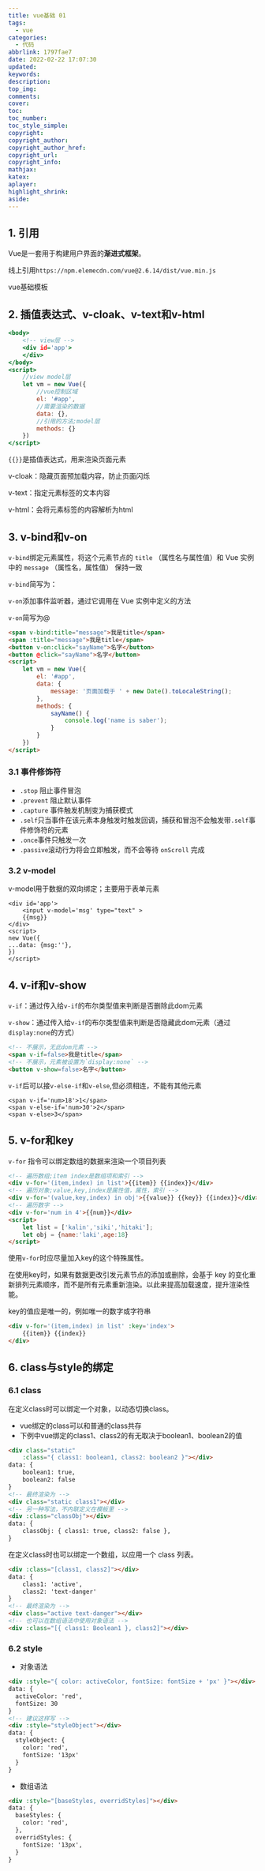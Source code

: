 ```yaml
---
title: vue基础 01
tags:
  - vue
categories:
  - 代码
abbrlink: 1797fae7
date: 2022-02-22 17:07:30
updated:
keywords:
description:
top_img:
comments:
cover:
toc:
toc_number:
toc_style_simple:
copyright:
copyright_author:
copyright_author_href:
copyright_url:
copyright_info:
mathjax:
katex:
aplayer:
highlight_shrink:
aside:
---
```

## 1. 引用

Vue是一套用于构建用户界面的**渐进式框架**。

线上引用`https://npm.elemecdn.com/vue@2.6.14/dist/vue.min.js`

vue基础模板


## 2. 插值表达式、v-cloak、v-text和v-html

```htm
<body>
    <!-- view层 -->
    <div id='app'>
    </div>
</body>
<script>
    //view model层
    let vm = new Vue({
        //vue控制区域
        el: '#app',
        //需要渲染的数据
        data: {},
        //引用的方法;model层
        methods: {}
    })
</script>
```


`{{}}`是插值表达式，用来渲染页面元素

v-cloak：隐藏页面预加载内容，防止页面闪烁

v-text：指定元素标签的文本内容

v-html：会将元素标签的内容解析为html

## 3. v-bind和v-on

`v-bind`绑定元素属性，将这个元素节点的 `title` （属性名与属性值）和 Vue 实例中的 `message` （属性名，属性值） 保持一致

`v-bind`简写为：

`v-on`添加事件监听器，通过它调用在 Vue 实例中定义的方法

`v-on`简写为@

```html
<span v-bind:title="message">我是title</span>
<span :title="message">我是title</span>
<button v-on:click="sayName">名字</button>
<button @click="sayName">名字</button>
<script>
    let vm = new Vue({
        el: '#app',
        data: {
            message: '页面加载于 ' + new Date().toLocaleString();
        },
        methods: {
            sayName() {
                console.log('name is saber');
            }
        }
    })
</script>
```

### 3.1 事件修饰符

- `.stop` 阻止事件冒泡
- `.prevent` 阻止默认事件
- `.capture` 事件触发机制变为捕获模式
- `.self`只当事件在该元素本身触发时触发回调，捕获和冒泡不会触发带`.self`事件修饰符的元素
- `.once`事件只触发一次
- `.passive`滚动行为将会立即触发，而不会等待 `onScroll` 完成

### 3.2 v-model

v-model用于数据的双向绑定；主要用于表单元素

```vue
<div id='app'>
    <input v-model='msg' type="text" >
    {{msg}}
</div>
<script>
new Vue({
...data: {msg:''},
})
</script>
```

## 4. v-if和v-show

`v-if`：通过传入给`v-if`的布尔类型值来判断是否删除此dom元素

`v-show`：通过传入给`v-if`的布尔类型值来判断是否隐藏此dom元素（通过`display:none`的方式）

```html
<!-- 不展示，无此dom元素 -->
<span v-if=false>我是title</span> 
<!-- 不展示，元素被设置为`display:none` -->
<button v-show=false>名字</button>
```

`v-if`后可以接`v-else-if`和`v-else`,但必须相连，不能有其他元素

```
<span v-if='num>18'>1</span> 
<span v-else-if='num>30'>2</span> 
<span v-else>3</span> 
```

## 5. v-for和key

`v-for` 指令可以绑定数组的数据来渲染一个项目列表

```html
<!-- 遍历数组;item index是数组项和索引 -->
<div v-for='(item,index) in list'>{{item}} {{index}}</div>
<!-- 遍历对象;value,key,index是属性值，属性，索引 -->
<div v-for='(value,key,index) in obj'>{{value}} {{key}} {{index}}</div>
<!-- 遍历数字 -->
<div v-for='num in 4'>{{num}}</div>
<script>
    let list = ['kalin','siki','hitaki'];
    let obj = {name:'laki',age:18}
</script>
```

使用`v-for`时应尽量加入key的这个特殊属性。

在使用key时，如果有数据更改引发元素节点的添加或删除，会基于 key 的变化重新排列元素顺序，而不是所有元素重新渲染。以此来提高加载速度，提升渲染性能。

key的值应是唯一的，例如唯一的数字或字符串

```html
<div v-for='(item,index) in list' :key='index'>
    {{item}} {{index}}
</div>
```

## 6. class与style的绑定

### 6.1 class

在定义class时可以绑定一个对象，以动态切换class。

- vue绑定的class可以和普通的class共存
- 下例中vue绑定的class1、class2的有无取决于boolean1、boolean2的值

```html
<div class="static" 
    :class="{ class1: boolean1, class2: boolean2 }"></div>
data: {
	boolean1: true,
	boolean2: false
}
<!-- 最终渲染为 -->
<div class="static class1"></div>
<!-- 另一种写法，不内联定义在模板里 -->
<div :class="classObj"></div>
data: {
	classObj: { class1: true, class2: false },
}
```

在定义class时也可以绑定一个数组，以应用一个 class 列表。

```html
<div :class="[class1, class2]"></div>
data: {
	class1: 'active',
	class2: 'text-danger'
}
<!-- 最终渲染为 -->
<div class="active text-danger"></div>
<!-- 也可以在数组语法中使用对象语法 -->
<div :class="[{ class1: Boolean1 }, class2]"></div>
```

### 6.2 style

- 对象语法

```html
<div :style="{ color: activeColor, fontSize: fontSize + 'px' }"></div>
data: {
  activeColor: 'red',
  fontSize: 30
}
<!-- 建议这样写 -->
<div :style="styleObject"></div>
data: {
  styleObject: {
    color: 'red',
    fontSize: '13px'
  }
}
```

- 数组语法

```html
<div :style="[baseStyles, overridStyles]"></div>
data: {
  baseStyles: {
    color: 'red',
  },
  overridStyles: {
	fontSize: '13px',
  }
}
```

